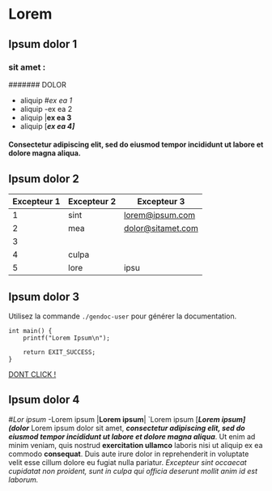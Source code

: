 # Lorem

## Ipsum dolor 1

### sit amet :

####### DOLOR

- aliquip
#*ex ea 1*
- aliquip
-ex ea 2
- aliquip
|**ex ea 3**
- aliquip
[***ex ea 4]***

#### Consectetur adipiscing elit, sed do eiusmod tempor incididunt ut labore et dolore magna aliqua.

## Ipsum dolor 2

| Excepteur 1 | Excepteur 2 | Excepteur 3 |
|       --|-     |------|
| 1 | sint | lorem@ipsum.com |
| 2 | mea  | dolor@sitamet.com |
| 3 |
  4 | culpa
| 5 | lore | ipsu | dolo | si | ame |

## Ipsum dolor 3

Utilisez la commande `./gendoc-user` pour générer la documentation.

```
int main() {
    printf("Lorem Ipsum\n");

    return EXIT_SUCCESS;
}
```

[DONT CLICK !](https://www.youtube.com/watch?v=dQw4w9WgXcQ)

## Ipsum dolor 4

#*Lor ipsum*
-Lorem ipsum
|**Lorem ipsum**|
`Lorem ipsum
[***Lorem ipsum](dolor***
Lorem ipsum dolor sit amet, ***consectetur adipiscing elit, sed do eiusmod tempor incididunt ut labore et dolore magna aliqua***. Ut enim ad minim veniam, quis nostrud **exercitation ullamco** laboris nisi ut aliquip ex ea commodo **consequat**. Duis aute irure dolor in reprehenderit in voluptate velit esse cillum dolore eu fugiat nulla pariatur. *Excepteur sint occaecat cupidatat non proident, sunt in culpa qui officia deserunt mollit anim id est laborum.*